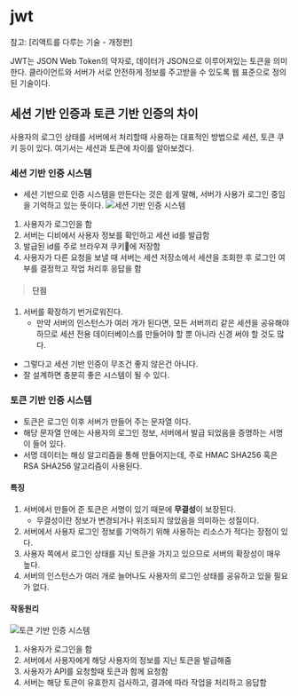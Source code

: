 # jwt

참고: [리액트를 다루는 기술 - 개정판]

JWT는 JSON Web Token의 약자로, 데이터가 JSON으로 이루어져있는 토큰을 의미한다. 클라이언트와 서버가 서로 안전하게 정보를 주고받을 수 있도록 웹 표준으로 정의된 기술이다.

## 세션 기반 인증과 토큰 기반 인증의 차이

사용자의 로그인 상태를 서버에서 처리할때 사용하는 대표적인 방법으로 세션, 토큰 쿠키 등이 있다. 여기서는 세션과 토큰에 차이를 알아보겠다.

### 세션 기반 인증 시스템

- 세션 기반으로 인증 시스템을 만든다는 것은 쉽게 말해, 서버가 사용가 로그인 중임을 기억하고 있는 뜻이다.
  ![세션 기반 인증 시스템](https://img1.daumcdn.net/thumb/R800x0/?scode=mtistory2&fname=https%3A%2F%2Ft1.daumcdn.net%2Fcfile%2Ftistory%2F994BEA345B53368401)

1. 사용자가 로그인을 함
2. 서버는 디비에서 사용자 정보를 확인하고 세션 id를 발급함
3. 발급된 id를 주로 브라우져 쿠키🍪에 저장함
4. 사용자가 다른 요청을 보낼 때 서버는 세션 저장소에서 세션을 조회한 후 로그인 여부를 결정학고 작업 처리후 응답을 함

> #### 단점

1. 서버를 확장하기 번거로워진다.
   - 만약 서버의 인스턴스가 여러 개가 된다면, 모든 서버끼리 같은 세션을 공유해야 하므로 세션 전용 데이터베이스를 만들어야 할 뿐 아니라 신경 써야 할 것도 많다.

- 그렇다고 세션 기반 인증이 무조건 좋지 않은건 아니다.
- 잘 설계하면 충분히 좋은 시스템이 될 수 있다.

### 토큰 기반 인증 시스템

- 토큰은 로그인 이후 서버가 만들어 주는 문자열 이다.
- 해당 문자열 안에는 사용자의 로그인 정보, 서버에서 발급 되었음을 증명하는 서명이 들어 있다.
- 서명 데이터는 해싱 알고리즘을 통해 만들어지는데, 주로 HMAC SHA256 혹은 RSA SHA256 알고리즘이 사용된다.

#### 특징

1. 서버에서 만들어 준 토큰은 서명이 있기 때문에 **무결성**이 보장된다.
   - 무결성이란 정보가 변경되거나 위조되지 않았음을 의미하는 성질이다.
2. 서버에서 사용자 로그인 정보를 기억하기 위해 사용하는 리소스가 적다는 장점이 있다.
3. 사용자 쪽에서 로그인 상태를 지닌 토큰을 가지고 있으므로 서버의 확장성이 매우 높다.
4. 서버의 인스턴스가 여러 개로 늘어나도 사용자의 로그인 상태를 공유하고 있을 필요가 없다.

#### 작동원리

![토큰 기반 인증 시스템](https://lh3.googleusercontent.com/proxy/-Ps7fRCa88_EC-5np1wbDsxyXSz1-2RPtD8RsqMKoAkrZ7e23-vpufqib3CYnCifymOx5QncxhKgr-VU-nqQjhEj2FB8uM9pUmhBNtgR10j2_6wivaap8hiXvHka8V_tmdQE0lqecoVBz-Bdt9vx3qOWBB0GFgkYZlexUWZKOJNkhUn6HF5sZoQCGznajCurQlMKu5i63UwvLRlBAOjPVrtiCOFH0EPoi-sdrtNTVQMc2vlUr2FOb1eyVxqR9wMmKZKwqzALz4ajmVGpiiNZxHulzDiNVSQsFPEpSDH9)

1. 사용자가 로그인을 함
2. 서버에서 사용자에게 해당 사용자의 정보를 지닌 토큰을 발급해줌
3. 사용자가 API를 요청할때 토큰과 함께 요청함
4. 서버는 해당 토큰이 유효한지 검사하고, 결과에 따라 작업을 처리하고 응답함
